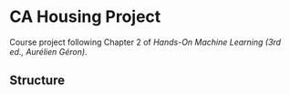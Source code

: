 # CA Housing Project

Course project following Chapter 2 of *Hands-On Machine Learning (3rd ed., Aurélien Géron)*.

## Structure

